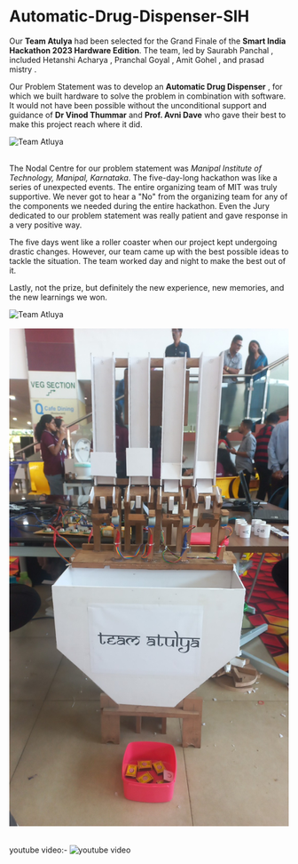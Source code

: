 # Automatic-Drug-Dispenser-SIH

Our <b>Team Atulya</b> had been selected for the Grand Finale of the <b>Smart India Hackathon 2023 Hardware Edition</b>. The team, led by Saurabh Panchal  , included Hetanshi Acharya  , Pranchal Goyal  , Amit Gohel  , and prasad mistry . 

Our Problem Statement was to develop an <b>Automatic Drug Dispenser</b> , for which we built hardware to solve the problem in combination with software. It would not have been possible without the unconditional support and guidance of <b>Dr Vinod Thummar</b>  and <b>Prof. Avni Dave</b> who gave their best to make this project reach where it did.

![Team Atluya](https://media.licdn.com/dms/image/D4D22AQGl_6BLnrUOWA/feedshare-shrink_800/0/1703755585813?e=2147483647&v=beta&t=4sRoId9uqlevpn64LG-3z-Zw4uGx8Z_ntChffDOV1mA) </br></br>

The Nodal Centre for our problem statement was <i>Manipal Institute of Technology,  Manipal, Karnataka</i>. The five-day-long hackathon was like a series of unexpected events. The entire organizing team of MIT was truly supportive. We never got to hear a "No" from the organizing team for any of the components we needed during the entire hackathon. Even the Jury dedicated to our problem statement was really patient and gave response in a very positive way.

The five days went like a roller coaster when our project kept undergoing drastic changes. However, our team came up with the best possible ideas to tackle the situation. The team worked day and night to make the best out of it.

Lastly, not the prize, but definitely the new experience, new memories, and the new learnings we won.

![Team Atluya](https://i.imghippo.com/files/4P2YJ1707653049.jpg) </br></br>
![Team Atluya](https://github.com/Amit-Gohel/Automatic-Drug-Dispenser-SIH/blob/master/photos/device.jpg) </br></br>

youtube video:- ![youtube video](https://youtu.be/cEDuonxL6Co)
